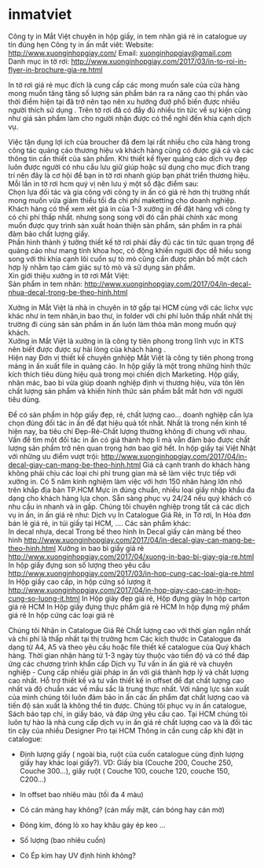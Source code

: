 # inmatviet
Công ty in Mắt Việt chuyên in hộp giấy, in tem nhãn giá rẻ in catalogue uy tín đúng hẹn
Công ty in  ấn mắt viêt: 
Website: http://www.xuonginhopgiay.com/ 
Email: xuonginhopgiay@gmail.com  
Danh mục in tờ rơi: http://www.xuonginhopgiay.com/2017/03/in-to-roi-in-flyer-in-brochure-gia-re.html 
 
In tờ rơi giá rẻ mục đích là cung cấp các mong muốn sale của cửa hàng mong muốn tăng tăng số lượng sản phẩm bán ra ra nâng cao thị phần vào thời điểm hiện tại đã trở nên tạo nên xu hướng đưở phổ biến được nhiều người thích sử dụng . Trên tờ rơi đã có đầy đủ nhiều tin tức về sự kiện cũng như giá sản phẩm làm cho người nhận được có thể nghĩ đến khía cạnh dịch vụ.  
  
Việc tận dụng lợi ích của broucher đã đem lại rất nhiều cho cửa hàng trong công tác quảng cáo thương hiệu và khách hàng cũng có được giá cả và các thông tin cần thiết của sản phẩm. Khi thiết kế flyer quảng cáo dịch vụ đẹp luôn được người có nhu cầu lưu giữ giúp hoặc sử dụng cho mục đích trang trí nên đây là cơ hội để bạn in tờ rơi nhanh giúp bạn phát triển thương hiệu.  
Mỗi lần in tờ rơi hcm quý vị nên lưu ý một số đặc điểm sau:  
Chọn lựa đối tác và gia công với công ty in ấn có giá rẻ hơn thị trường nhất mong muốn vừa giảm thiểu tối đa chi phí maketting cho doanh nghiệp. Khách hàng có thể xem xét giá in của 1-3 xưởng in để đặt hàng với công ty có chi phí thấp nhất. nhưng song song với đó cần phải chính xác mong muốn được quy trình sản xuất hoàn thiện sản phẩm, sản phẩm in ra phải đảm bảo chất lượng giấy.  
Phần hình thành ý tưởng thiết kế tờ rơi phải đầy đủ các tin tức quan trọng để quảng cáo như mang tính khoa học, cô động khiến người đọc dễ hiểu song song với thì khía cạnh lôi cuốn sự tò mò cũng cần được phân bổ một cách hợp lý nhằm tạo cảm giác sự tò mò và sử dụng sản phẩm.  
Xin giới thiệu xưởng in tờ rơi Mắt Việt:  
Sản phẩm in tem nhãn: http://www.xuonginhopgiay.com/2017/04/in-decal-nhua-decal-trong-be-theo-hinh.html
 
Xưởng in Mắt Việt là nhà in chuyên in tờ gấp tại HCM cùng với các lichx vực khác như in tem nhãn,in bao thư, in folder với chi phí luôn thấp nhất nhất thị trường đi cùng sản sản phẩm in ấn luôn làm thỏa mãn mong muốn quý khách.  
Xưởng in Mắt Việt là xưởng in là công ty tiên phong trong lĩnh vực in KTS nên biết được được sự hài lòng của khách hàng .  
Hiện nay Đơn vị thiết kế chuyên gnhiệp Mắt Việt là công ty tiên phong trong mảng in ấn xuất file in quảng cáo.  In hộp giấy là một trong những hình thức kích thích tiêu dùng hiệu quả trong mọi chiến dịch Marketing. Hộp giấy, nhãn mác, bao bì vừa giúp doanh nghiệp định vị thương hiệu, vừa tôn lên chất lượng sản phẩm và khiến hình thức sản phẩm bắt mắt hơn với người tiêu dùng. 
  
Để có sản phẩm in hộp giấy đẹp, rẻ, chất lượng cao… doanh nghiệp cần lựa chọn đúng đối tác in ấn để đạt hiệu quả tốt nhất. Nhất là trong nền kinh tế hiện nay, ba tiêu chí Đẹp-Rẻ-Chất lượng thường không đi chung với nhau. Vấn đề tìm một đối tác in ấn có giá thành hợp lí mà vẫn đảm bảo được chất lượng sản phẩm trở nên quan trọng hơn bao giờ hết. 
In hộp giấy tại Việt Nhật với những ưu điểm vượt trội: 
http://www.xuonginhopgiay.com/2017/04/in-decal-giay-can-mang-be-theo-hinh.html
Giá cả cạnh tranh do khách hàng không phải chịu các loại chi phí trung gian mà sẽ làm việc trực tiếp với xưởng in. 
Có 5 năm kinh nghiệm làm việc với hơn 150 nhãn hàng lớn nhỏ trên khắp địa bàn TP.HCM 
Mực in đúng chuẩn, nhiều loại giấy nhập khẩu đa dạng cho khách hàng lựa chọn. 
Sẵn sàng phục vụ 24/24 nếu quý khách có nhu cầu in nhanh và in gấp. 
Chúng tôi chuyên nghiệp trong tất cả các dịch vụ in ấn, in ấn giá rẻ như: Dịch vụ In Catalogue Giá Rẻ, in Tờ rơi, In Hóa đơn bán lẻ giá rẻ, in túi giấy tại HCM, .... 
Các sản phẩm khác:  
In decal nhựa, decal Trong bế theo hình 
In Decal giấy cán màng bế theo hình http://www.xuonginhopgiay.com/2017/04/in-decal-giay-can-mang-be-theo-hinh.html
Xưởng in bao bì giấy giá rẻ http://www.xuonginhopgiay.com/2017/04/xuong-in-bao-bi-giay-gia-re.html
In hộp giấy đựng son số lượng theo yêu cầu http://www.xuonginhopgiay.com/2017/03/in-hop-cung-cac-loai-gia-re.html
In Hộp giấy cao cấp, in hộp cứng số lượng ít http://www.xuonginhopgiay.com/2017/04/in-hop-giay-cao-cap-in-hop-cung-so-luong-it.html
In Hộp giày đẹp giá rẻ, Hộp đựng giày In hộp carton giá rẻ HCM 
In Hộp giấy đựng thực phẩm giá rẻ HCM 
In hộp đựng mỹ phẩm giá rẻ 
In hộp cứng các loại giá rẻ 

Chúng tôi Nhận in Catalogue Giá Rẻ Chất lượng cao với thời gian ngắn nhất và chi phí là thấp nhất tại thị trường hcm 
Các kích thước in Catalogue đa dạng từ A4, A5 và theo yêu cầu hoặc file thiết kế catalogue của Quý khách hàng. 
Thời gian nhận hàng từ 1-3 ngày tùy thuộc vào tiến độ và có thể đáp ứng các chương trình khẩn cấp 
Dịch vụ Tư vấn in ấn giá rẻ và chuyên nghiệp - Cung cấp nhiều giải pháp in ấn với giá thành hợp lý và chất lượng cao nhất. 
Hỗ trợ thiết kế và tư vấn thiết kế in offset để đạt chất lượng cao nhất và độ chuẩn xác về mầu sắc là trung thực nhất. 
Với năng lực sản xuất của mình chúng tôi luôn đảm bảo in ấn các ấn phẩm đạt chất lượng cao và tiến độ sản xuất là không thể tin được. 
Chúng tôi phục vụ in ấn catalogue, Sách báo tạp chí, in giấy báo, và đáp ứng yêu cầu cao. 
Tại HCM chúng tôi luôn tự hào là nhà cung cấp dịch vụ in ấn giá rẻ chất lượng cao và là đối tác tin cậy của nhiều Designer Pro tại HCM 
Thông in cần cung cấp khi đặt in catalogue: 
+ Định lượng giấy ( ngoài bìa, ruột của cuốn catalogue cùng định lượng giấy hay khác loại giấy?). 
VD: Giấy bìa (Couche 200, Couche 250, Couche 300…), giấy ruột ( Couche 100, couche 120, couche 150, C200…)  
  
+ In offset bao nhiêu màu (tối đa 4 màu) 
+ Có cán màng hay không? (cán mấy mặt, cán bóng hay cán mờ) 
+ Đóng kim, đóng lò xo hay khâu gáy ép keo … 
+ Số lượng (bao nhiêu cuốn) 
+ Có Ép kim hay UV định hình không? 
